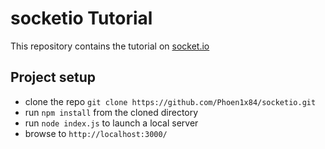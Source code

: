 # socketio Tutorial
This repository contains the tutorial on [socket.io](https://socket.io/get-started/chat/)

## Project setup
* clone the repo ```git clone https://github.com/Phoen1x84/socketio.git```
* run ```npm install``` from the cloned directory
* run ```node index.js``` to launch a local server
* browse to ```http://localhost:3000/```

